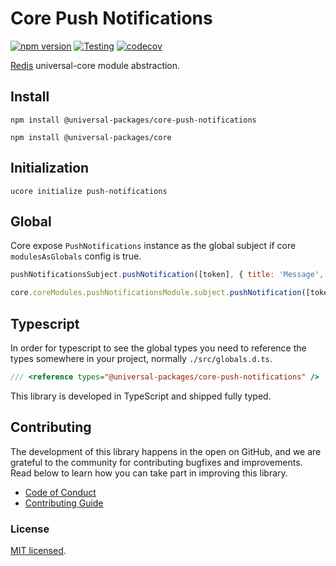 # Core Push Notifications

[![npm version](https://badge.fury.io/js/@universal-packages%2Fcore-push-notifications.svg)](https://www.npmjs.com/package/@universal-packages/core-push-notifications)
[![Testing](https://github.com/universal-packages/universal-core-push-notifications/actions/workflows/testing.yml/badge.svg)](https://github.com/universal-packages/universal-core-push-notifications/actions/workflows/testing.yml)
[![codecov](https://codecov.io/gh/universal-packages/universal-core-push-notifications/branch/main/graph/badge.svg?token=CXPJSN8IGL)](https://codecov.io/gh/universal-packages/universal-core-push-notifications)

[Redis](https://github.com/push-notifications/node-push-notifications) universal-core module abstraction.

## Install

```shell
npm install @universal-packages/core-push-notifications

npm install @universal-packages/core
```

## Initialization

```shell
ucore initialize push-notifications
```

## Global

Core expose `PushNotifications` instance as the global subject if core `modulesAsGlobals` config is true.

```js
pushNotificationsSubject.pushNotification([token], { title: 'Message', body: 'From your SO' })
```

```js
core.coreModules.pushNotificationsModule.subject.pushNotification([token], { title: 'Message', body: 'From your SO' })
```

## Typescript

In order for typescript to see the global types you need to reference the types somewhere in your project, normally `./src/globals.d.ts`.

```ts
/// <reference types="@universal-packages/core-push-notifications" />
```

This library is developed in TypeScript and shipped fully typed.

## Contributing

The development of this library happens in the open on GitHub, and we are grateful to the community for contributing bugfixes and improvements. Read below to learn how you can take part in improving this library.

- [Code of Conduct](./CODE_OF_CONDUCT.md)
- [Contributing Guide](./CONTRIBUTING.md)

### License

[MIT licensed](./LICENSE).
